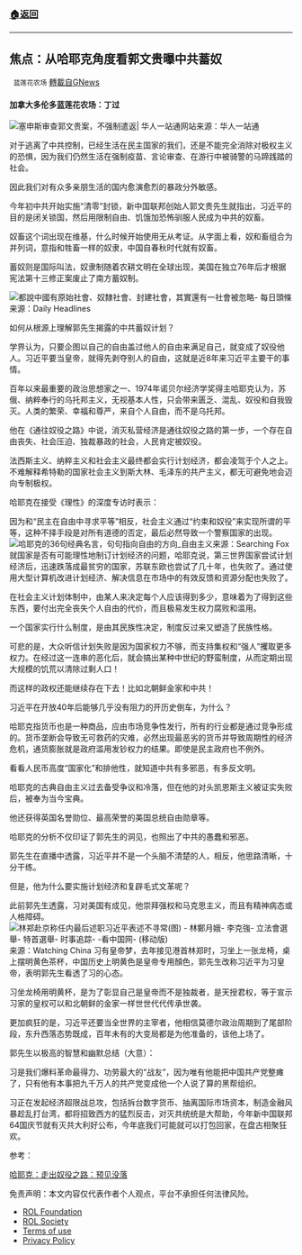 ###  [:house:返回](README.md)
---


## 焦点：从哈耶克角度看郭文贵曝中共蓄奴
` 蓝莲花农场` [轉載自GNews](https://gnews.org/zh-hans/2538828/)

#### 加拿大多伦多蓝莲花农场：丁过
 
![塞申斯审查郭文贵案，不强制遣返| 华人一站通网站](https://onesiteworld.com/wp-content/uploads/2017/12/0234_EllenDubinPhotography_0359_meitu_2.jpg)来源：华人一站通
 
对于逃离了中共控制，已经生活在民主国家的我们，还是不能完全消除对极权主义的恐惧，因为我们仍然生活在强制疫苗、言论审查、在游行中被骑警的马蹄践踏的社会。
 
因此我们对有众多亲朋生活的国内愈演愈烈的暴政分外敏感。
 
今年初中共开始实施“清零”封锁，新中国联邦创始人郭文贵先生就指出，习近平的目的是闭关锁国，然后用限制自由、饥饿加恐怖驯服人民成为中共的奴畜。
 
奴畜这个词出现在维基，什么时候开始使用无从考证。从字面上看，奴和畜组合为并列词，意指和牲畜一样的奴隶，中国自春秋时代就有奴畜。
 
蓄奴则是国际叫法，奴隶制随着农耕文明在全球出现，美国在独立76年后才根据宪法第十三修正案废止了南方蓄奴制。
 
![都說中國有原始社會、奴隸社會、封建社會，其實還有一社會被忽略- 每日頭條](https://assets.gnews.org/wp-content/uploads/2022/05/image-271.jpeg)来源：Daily Headlines
 
如何从根源上理解郭先生揭露的中共蓄奴计划？
 
学界认为，只要企图以自己的自由盖过他人的自由来满足自己，就变成了奴役他人。习近平要当皇帝，就得先剥夺别人的自由，这就是近8年来习近平主要干的事情。
 
百年以来最重要的政治思想家之一、1974年诺贝尔经济学奖得主哈耶克认为，苏俄、纳粹奉行的乌托邦主义，无视基本人性，只会带来匮乏、混乱、奴役和自我毁灭。人类的繁荣、幸福和尊严，来自个人自由，而不是乌托邦。
 
他在《通往奴役之路》中说，消灭私营经济是通往奴役之路的第一步，一个存在自由丧失、社会压迫、独裁暴政的社会，人民肯定被奴役。
 
法西斯主义、纳粹主义和社会主义最终都会实行计划经济，都会凌驾于个人之上。不难解释希特勒的国家社会主义到斯大林、毛泽东的共产主义，都无可避免地会迈向专制极权。
 
哈耶克在接受《理性》的深度专访时表示：
 
因为和“民主在自由中寻求平等”相反，社会主义通过“约束和奴役”来实现所谓的平等，这种不择手段是对所有道德的否定，最后必然导致一个警察国家的出现。
 ![哈耶克的36句经典名言，句句指向自由的方向_自由主义](http://5b0988e595225.cdn.sohucs.com/images/20190212/96fb1f1136d946b4afffe0c2aabf127e.jpeg)来源：Searching Fox 
就国家是否有可能理性地制订计划经济的问题，哈耶克说，第三世界国家尝试计划经济后，迅速跌落成最贫穷的国家，苏联东欧也尝试了几十年，也失败了。通过使用大型计算机改进计划经济、解决信息在市场中的有效反馈和资源分配也失败了。
 
在社会主义计划体制中，由某人来决定每个人应该得到多少，意味着为了得到这些东西，要付出完全丧失个人自由的代价，而且极易发生权力腐败和滥用。
 
一个国家实行什么制度，是由其民族性决定，制度反过来又塑造了民族性格。
 
可悲的是，大众听信计划失败是因为国家权力不够，而支持集权和“强人”攫取更多权力。在经过这一连串的恶化后，就会搞出某种中世纪的野蛮制度，从而定期出现大规模的饥荒以清除过剩人口！
 
而这样的政权还能继续存在下去！比如北朝鲜金家和中共！
 
习近平在开放40年后能够几乎没有阻力的开历史倒车，为什么？
 
哈耶克指货币也是一种商品，应由市场竞争性发行，所有的行业都是通过竞争形成的。货币垄断会导致无可救药的灾难，必然出现最恶劣的货币并导致周期性的经济危机，通货膨胀就是政府滥用发钞权力的结果。即使是民主政府也不例外。
 
看看人民币高度“国家化”和排他性，就知道中共有多邪恶，有多反文明。
 
哈耶克的古典自由主义过去备受争议和冷落，但在他的对头凯恩斯主义被证实失败后，被奉为当今宝典。
 
他还获得英国名誉勋位、最高荣誉的美国总统自由勋章等。
 
哈耶克的分析不仅印证了郭先生的洞见，也照出了中共的愚蠢和邪恶。
 
郭先生在直播中透露，习近平并不是一个头脑不清楚的人，相反，他思路清晰，十分干练。
 
但是，他为什么要实施计划经济和复辟毛式文革呢？
 
此前郭先生透露，习对美国有成见，他崇拜强权和马克思主义，而且有精神病态或人格障碍。
 ![林郑赴京称任内最后述职习近平表述不寻常(图) - 林鄭月娥- 李克強- 立法會選舉- 特首選舉- 时事追踪- -看中国网- (移动版)](https://img5.secretchina.com/pic/2021/12-23/p3064791a756258761-ss.jpg)来源：Watching China 
习有皇帝梦，去年接见港首林郑时，习坐上一张龙椅，桌上摆明黄色茶杯，中国历史上明黄色是皇帝专用顏色，郭先生改称习近平为习皇帝，表明郭先生看透了习的心态。
 
习坐龙椅用明黄杯，是为了彰显自己是皇帝而不是独裁者，是天授君权，等于宣示习家的皇权可以和北朝鲜的金家一样世世代代传承世袭。
 
更加疯狂的是，习近平还要当全世界的主宰者，他相信莫德尔政治周期到了尾部阶段，东升西落态势既成，百年未有的大变局都是为他准备的，该他上场了。
 
郭先生以极高的智慧和幽默总结（大意）：
 
习是我们爆料革命最得力、功劳最大的“战友”，因为唯有他能把中国共产党整瘫了，只有他有本事把九千万人的共产党变成他一个人说了算的黑帮组织。
 
习正在发起经济超限战总攻，包括拆台数字货币、抽离国际市场资本，制造金融风暴趁乱打台湾，都将招致西方的猛烈反击，对灭共统统是大帮助，今年新中国联邦64国庆节就有灭共大利好公布，今年底我们可能就可以打包回家，在盘古相聚狂欢。
 
参考：
 
[哈耶克：走出奴役之路：预见没落](https://m.aisixiang.com/data/116181-3.html)

免责声明：本文内容仅代表作者个人观点，平台不承担任何法律风险。
  
- [ROL Foundation](https://rolfoundation.org/)
- [ROL Society](https://rolsociety.org/)
- [Terms of use](https://gnews.org/terms-of-use-3/)
- [Privacy Policy](https://gnews.org/privacy-policy/)
